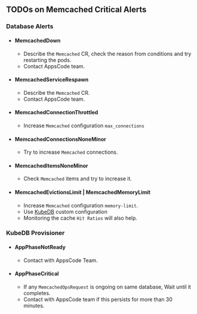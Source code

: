 ## TODOs on Memcached Critical Alerts

### Database Alerts

- #### MemcachedDown
    - Describe the `Memcached` CR, check the reason from conditions and try restarting the pods.
    - Contact AppsCode team.
- #### MemcachedServiceRespawn
    - Describe the `Memcached` CR.
    - Contact AppsCode team.
- #### MemcachedConnectionThrottled
    - Increase `Memcached` configuration `max_connections`
- #### MemcachedConnectionsNoneMinor
    - Try to increase `Memcached` connections.
- #### MemcachedItemsNoneMinor
    - Check `Memcached` items and try to increase it.
- #### MemcachedEvictionsLimit | MemcachedMemoryLimit
    - Increase `Memcached` configuration `memory-limit`.
    - Use [KubeDB](https://kubedb.com/docs/latest/guides/memcached/) custom configuration
    - Monitoring the cache `Hit Ratios` will also help.

### KubeDB Provisioner

- #### AppPhaseNotReady
    - Contact with AppsCode Team.
- #### AppPhaseCritical
    - If any `MemcachedOpsRequest` is ongoing on same database, Wait until it completes.
    - Contact with AppsCode team if this persists for more than 30 minutes.
